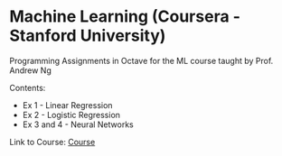# Machine Learning (Coursera - Stanford University)

Programming Assignments in Octave for the ML course taught by Prof. Andrew Ng

Contents:
* Ex 1 - Linear Regression
* Ex 2 - Logistic Regression
* Ex 3 and 4 - Neural Networks

Link to Course: [Course](https://www.coursera.org/learn/machine-learning)

<!--Link to certificate: [Certificate](https://www.coursera.org/learn/machine-learning)> 
